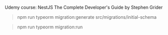 Udemy course: NestJS The Complete Developer's Guide by Stephen Grider

> npm run typeorm migration:generate src/migrations/initial-schema

> npm run typeorm migration:run
